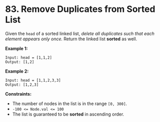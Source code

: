 # 83. Remove Duplicates from Sorted List

Given the `head` of a sorted linked list, *delete all duplicates such that each element appears only once.* Return the linked list **sorted** as well.


**Example 1:**

```
Input: head = [1,1,2]
Output: [1,2]
```

**Example 2:**


```
Input: head = [1,1,2,3,3]
Output: [1,2,3]
```

**Constraints:**

- The number of nodes in the list is in the range `[0, 300]`.
- `-100 <= Node.val <= 100`
- The list is guaranteed to be **sorted** in ascending order.